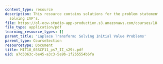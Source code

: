 ```yaml
---
content_type: resource
description: This resource contains solutions for the problem statements related to
  solving IVP's.
file: https://ol-ocw-studio-app-production.s3.amazonaws.com/courses/18-03sc-differential-equations-fall-2011/a7d3363cbe45a3c35e9b1f255554b6fa_MIT18_03SCF11_ps7_II_s29s.pdf
file_type: application/pdf
learning_resource_types: []
parent_title: 'Laplace Transform: Solving Initial Value Problems'
parent_type: CourseSection
resourcetype: Document
title: MIT18_03SCF11_ps7_II_s29s.pdf
uid: a7d3363c-be45-a3c3-5e9b-1f255554b6fa
---
```

